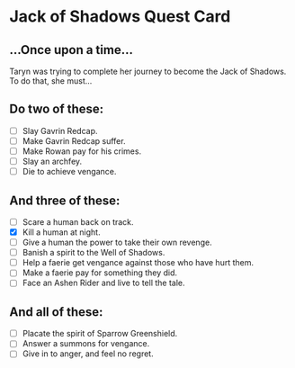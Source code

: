 # Jack of Shadows Quest Card

## ...Once upon a time...

Taryn was trying to complete her journey to become the Jack of Shadows.  To do that, she must...

## Do two of these:

- [ ] Slay Gavrin Redcap.
- [ ] Make Gavrin Redcap suffer.
- [ ] Make Rowan pay for his crimes.
- [ ] Slay an archfey.
- [ ] Die to achieve vengance.

## And three of these:

- [ ] Scare a human back on track.
- [X] Kill a human at night.
- [ ] Give a human the power to take their own revenge.
- [ ] Banish a spirit to the Well of Shadows.
- [ ] Help a faerie get vengance against those who have hurt them.
- [ ] Make a faerie pay for something they did.
- [ ] Face an Ashen Rider and live to tell the tale.

## And all of these:

- [ ] Placate the spirit of Sparrow Greenshield.
- [ ] Answer a summons for vengance.
- [ ] Give in to anger, and feel no regret.
